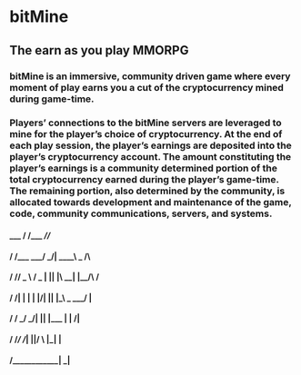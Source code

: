 # bitMine

## The earn as you play MMORPG


### bitMine is an immersive, community driven game where every moment of play earns you a cut of the cryptocurrency mined during game-time.


### Players’ connections to the bitMine servers are leveraged to mine for the player’s choice of cryptocurrency. At the end of each play session, the player’s earnings are deposited into the player’s cryptocurrency account. The amount constituting the player’s earnings is a community determined portion of the total cryptocurrency earned during the player’s game-time. The remaining portion, also determined by the community, is allocated towards development and maintenance of the game, code, community communications, servers, and systems.

####                   ___          /  /\__\_       _/\/_      
####                  /  /___   ___/ _/|  ____\  _   \/\       
####                 /  // _ \ / _ \| || |\  \__| |__/\  /   
####                /  /| | | | |/|   || |_\  \_   ___/ |       
####               /  /  \___/ \___/| || |__\_ \| |    /|     
####              /  /_________/  /_| ||______/ \ |___| |        
####             /____________________|       \_________|        
